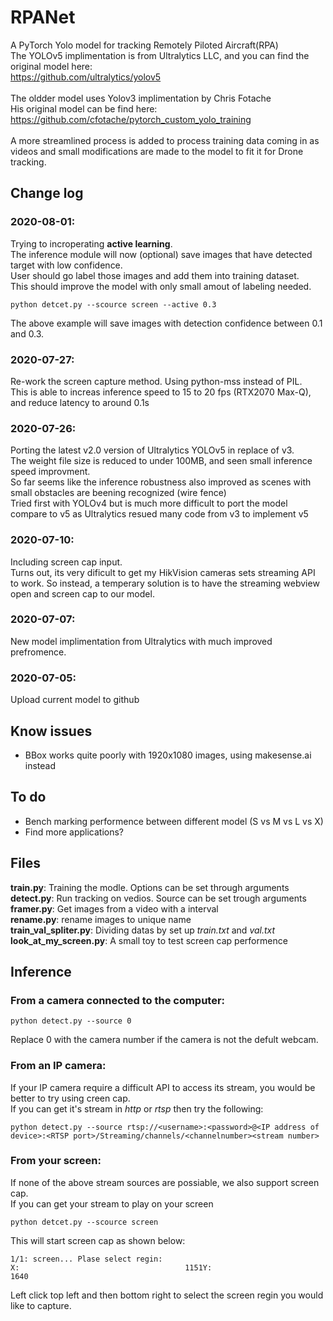# RPANet
A PyTorch Yolo model for tracking Remotely Piloted Aircraft(RPA) \
The YOLOv5 implimentation is from Ultralytics LLC, and you can find the original model here: \
https://github.com/ultralytics/yolov5 \
\
The oldder model uses Yolov3 implimentation by Chris Fotache \
His original model can be find here: \
https://github.com/cfotache/pytorch_custom_yolo_training \
\
A more streamlined process is added to process training data coming in as \
videos and small modifications are made to the model to fit it for Drone tracking.

## Change log
### 2020-08-01:
Trying to incroperating **active learning**. \
The inference module will now (optional) save images that have detected target with low confidence. \
User should go label those images and add them into training dataset. \
This should improve the model with only small amout of labeling needed.
```
python detcet.py --scource screen --active 0.3
```
The above example will save images with detection confidence between 0.1 and 0.3.
### 2020-07-27:
Re-work the screen capture method. Using python-mss instead of PIL. \
This is able to increas inference speed to 15 to 20 fps (RTX2070 Max-Q), \
and reduce latency to around 0.1s 
### 2020-07-26:
Porting the latest v2.0 version of Ultralytics YOLOv5 in replace of v3. \
The weight file size is reduced to under 100MB, and seen small inference speed improvment.\
So far seems like the inference robustness also improved as scenes with small obstacles are beening recognized (wire fence) \
Tried first with YOLOv4 but is much more difficult to port the model \
compare to v5 as Ultralytics resued many code from v3 to implement v5
### 2020-07-10:
Including screen cap input. \
Turns out, its very dificult to get my HikVision cameras sets streaming API to work. So instead, a temperary solution is to have the streaming webview open and screen cap to our model. 

### 2020-07-07: 
New model implimentation from Ultralytics with much improved prefromence. 
### 2020-07-05: 
Upload current model to github
## Know issues
- BBox works quite poorly with 1920x1080 images, using makesense.ai instead 
## To do
- Bench marking performence between different model (S vs M vs L vs X)
- Find more applications?
  
## Files
**train.py**: Training the modle. Options can be set through arguments \
**detect.py**: Run tracking on vedios. Source can be set trough arguments \
**framer.py**: Get images from a video with a interval \
**rename.py**: rename images to unique name \
**train_val_spliter.py**: Dividing datas by set up *train.txt* and *val.txt* \
**look_at_my_screen.py**: A small toy to test screen cap performence

## Inference
### From a camera connected to the computer:
```
python detect.py --source 0
```
Replace 0 with the camera number if the camera is not the defult webcam. 
### From an IP camera:
If your IP camera require a difficult API to access its stream, you would be better to try using creen cap. \
If you can get it's stream in *http* or *rtsp* then try the following:
```
python detect.py --source rtsp://<username>:<password>@<IP address of device>:<RTSP port>/Streaming/channels/<channelnumber><stream number>
```
### From your screen:
If none of the above stream sources are possiable, we also support screen cap. \
If you can get your stream to play on your screen
```
python detcet.py --scource screen
```
This will start screen cap as shown below: 
```
1/1: screen... Plase select regin:
X:                                     1151Y:                                     1640
```
 Left click top left and then bottom right to select the screen regin you would like to capture.
